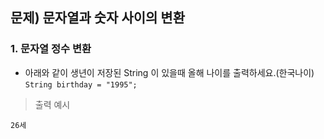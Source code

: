 ## 문제) 문자열과 숫자 사이의 변환

### 1. 문자열 정수 변환
* 아래와 같이 생년이 저장된 String 이 있을때 올해 나이를 출력하세요.(한국나이)
`String birthday = "1995";`

> 출력 예시

```
26세
```